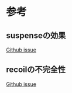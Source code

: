 # 参考

## suspenseの効果
[Github issue](https://github.com/reactwg/react-18/discussions/37)

## recoilの不完全性
[Github issue](https://github.com/preactjs/preact/issues/3841)